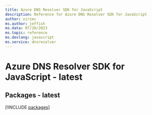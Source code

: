 ```yaml
---
title: Azure DNS Resolver SDK for JavaScript
description: Reference for Azure DNS Resolver SDK for JavaScript
author: xirzec
ms.author: jeffish
ms.data: 07/20/2023
ms.topic: reference
ms.devlang: javascript
ms.service: dnsresolver
---
```

# Azure DNS Resolver SDK for JavaScript - latest
## Packages - latest
[!INCLUDE [packages](dns-resolver-index.md)]